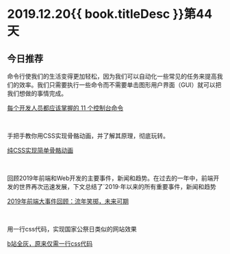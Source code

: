 # 2019.12.20{{ book.titleDesc }}第44天


## 今日推荐

命令行使我们的生活变得更加轻松，因为我们可以自动化一些常见的任务来提高我们的效率。我们只需要执行一些命令而不需要单击图形用户界面（GUI）就可以把我们想做的事情完成。

[每个开发人员都应该掌握的 11 个控制台命令](https://juejin.im/post/5dfc3b0de51d4557ea02b6c4)

<br />

手把手教你用CSS实现骨骼动画，并了解其原理，彻底玩转。

[纯CSS实现简单骨骼动画](https://juejin.im/post/5deb49a251882512302daa92)

<br />

回顾2019年前端和Web开发的主要事件，新闻和趋势。在过去的一年中，前端开发的世界再次迅速发展，下文总结了`2019·年以来的所有重要事件，新闻和趋势

[2019年前端大事件回顾：流年笑掷，未来可期](https://juejin.im/post/5def782ce51d4558181d27ce)

<br />

用一行css代码，实现国家公祭日类似的网站效果

[b站全灰，原来仅需一行css代码](https://juejin.im/post/5df3a049f265da33f8652882)